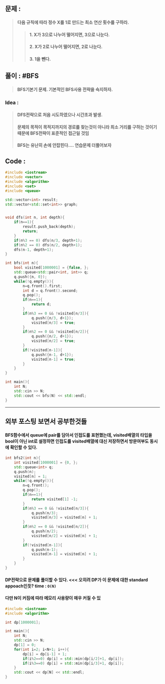 ## 문제 : 
> #### 다음 규칙에 따라 정수 X를 1로 만드는 최소 연산 횟수를 구하라.
> > #### 1. X가 3으로 나누어 떨어지면, 3으로 나눈다. <br>
> > #### 2. X가 2로 나누어 떨어지면, 2로 나눈다.
> > #### 3. 1을 뺀다.

## 풀이 : #BFS
> #### BFS기본기 문제. 기본적인 BFS사용 전략을 숙지하자.

### Idea : 
> #### DFS전략으로 처음 시도하였으나 시간초과 발생.
> #### 문제의 목적이 목적지까지의 경로를 찾는것이 아니라 최소 거리를 구하는 것이기 때문에 BFS전략이 표준적인 접근일 것임
> #### BFS는 유난히 손에 안잡힌다.... 연습문제 더풀어보자

## Code :
```cpp
#include <iostream>
#include <vector>
#include <algorithm>
#include <set>
#include <queue>

std::vector<int> result;
std::vector<std::set<int>> graph;


void dfs(int n, int depth){
    if(n==1){
        result.push_back(depth);
        return;
    }
    if(n%3 == 0) dfs(n/3, depth+1);
    if(n%2 == 0) dfs(n/2, depth+1);
    dfs(n-1, depth+1);
}

int bfs(int n){
    bool visited[1000001] = {false, };
    std::queue<std::pair<int, int>> q;
    q.push({n, 0});
    while(!q.empty()){
        n=q.front().first;
        int d = q.front().second;
        q.pop();
        if(n==1){
            return d;
        }
        if(n%3 == 0 && !visited[n/3]){
            q.push({n/3, d+1});
            visited[n/3] = true;
        }
        if(n%2 == 0 && !visited[n/2]){
            q.push({n/2, d+1});
            visited[n/2] = true;
        }
        if(!visited[n-1]){
            q.push({n-1, d+1});
            visited[n-1] = true;
        }
    }
}

int main(){
    int N;
    std::cin >> N;
    std::cout << bfs(N) << std::endl;
}
```
----------------------------
## 외부 포스팅 보면서 공부한것들
#### BFS함수에서 queue에 pair를 담아서 인접도를 표현했는데, visited배열의 타입을 bool이 아닌 int로 설정하면 인접도를 visited배열에 대신 저장하면서 방문여부도 동시에 확인할 수 있다.
```cpp
int bfs2(int n){
    int visited[1000001] = {0, };
    std::queue<int> q;
    q.push(n);
    visited[n] = 1;
    while(!q.empty()){
        n=q.front();
        q.pop();
        if(n==1){
            return visited[1] -1;
        }
        if(n%3 == 0 && !visited[n/3]){
            q.push(n/3);
            visited[n/3] = visited[n] + 1;
        }
        if(n%2 == 0 && !visited[n/2]){
            q.push(n/2);
            visited[n/2] = visited[n] + 1;
        }
        if(!visited[n-1]){
            q.push(n-1);
            visited[n-1] = visited[n] + 1;
        }
    }
}
```

#### DP전략으로 문제를 풀이할 수 있다. <<< 오히려 DP가 이 문제에 대한 standard appoach인듯? time : `O(N)`
#### 다만 N이 커짐에 따라 메모리 사용량이 매우 커질 수 있
```cpp
#include <iostream>
#include <algorithm>

int dp[1000001];

int main(){
    int N;
    std::cin >> N;
    dp[1] = 0;
    for(int i=2; i<N+1; i++){
        dp[i] = dp[i-1] + 1;
        if(i%2==0) dp[i] = std::min(dp[i/2]+1, dp[i]);
        if(i%3==0) dp[i] = std::min(dp[i/3]+1, dp[i]);
    }
    std::cout << dp[N] << std::endl;
}
```
